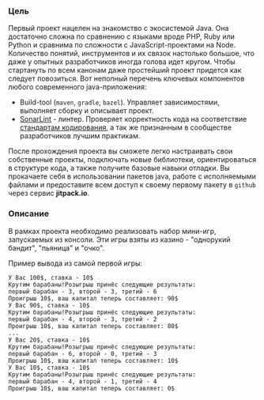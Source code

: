 ### Цель

Первый проект нацелен на знакомство с экосистемой Java. Она достаточно сложна по сравнению с языками вроде PHP, Ruby или Python и сравнима по сложности с JavaScript-проектами на Node. Количество понятий, инструментов и их связок настолько большое, что даже у опытных разработчиков иногда голова идет кругом. Чтобы стартануть по всем канонам даже простейший проект придется как следует повозиться. Вот неполный перечень ключевых компонентов любого современного java-приложения:

* Build-tool (`maven`, `gradle`, `bazel`). Управляет зависимостями, выполняет сборку и описывает проект.
* [SonarLint](https://www.sonarlint.org/) - линтер. Проверяет корректность кода на соответствие [стандартам кодирования](http://google.github.io/styleguide/javaguide.html), а так же признанным в сообществе разработчиков лучшим практикам.

После прохождения проекта вы сможете легко настраивать свои собственные проекты, подключать новые библиотеки, ориентироваться в структуре кода, а также получите базовые навыки отладки. Вы прокачаете себя в использовании пакетов java, работе с исполняемыми файлами и предоставите всем доступ к своему первому пакету в `github` через сервис **jitpack.io**.

### Описание

В рамках проекта необходимо реализовать набор мини-игр, запускаемых из консоли. Эти игры взяты из казино - "однорукий бандит", "пьяница" и "очко".

Пример вывода из самой первой игры:

```
У Вас 100$, ставка - 10$
Крутим барабаны!Розыгрыш принёс следующие результаты:
первый барабан - 3, второй - 3, третий - 6
Проигрыш 10$, ваш капитал теперь составляет: 90$
У Вас 90$, ставка - 10$
Крутим барабаны!Розыгрыш принёс следующие результаты:
первый барабан - 4, второй - 3, третий - 2
Проигрыш 10$, ваш капитал теперь составляет: 80$
...
У Вас 20$, ставка - 10$
Крутим барабаны!Розыгрыш принёс следующие результаты:
первый барабан - 6, второй - 0, третий - 3
Проигрыш 10$, ваш капитал теперь составляет: 10$
У Вас 10$, ставка - 10$
Крутим барабаны!Розыгрыш принёс следующие результаты:
первый барабан - 4, второй - 1, третий - 4
Проигрыш 10$, ваш капитал теперь составляет: 0$
```
